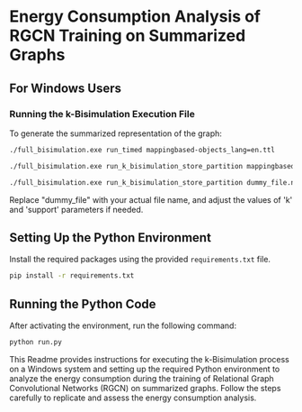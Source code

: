 # Energy Consumption Analysis of RGCN Training on Summarized Graphs

## For Windows Users

### Running the k-Bisimulation Execution File

To generate the summarized representation of the graph:

```bash
./full_bisimulation.exe run_timed mappingbased-objects_lang=en.ttl

./full_bisimulation.exe run_k_bisimulation_store_partition mappingbased-objects_lang=en.ttl --output=here.txt 

./full_bisimulation.exe run_k_bisimulation_store_partition dummy_file.nt --k=3 --output=output.txt --support=5
```
Replace "dummy_file" with your actual file name, and adjust the values of 'k' and 'support' parameters if needed.

## Setting Up the Python Environment

Install the required packages using the provided `requirements.txt` file.

```bash
pip install -r requirements.txt
```

## Running the Python Code

After activating the environment, run the following command:

```bash
python run.py
```

This Readme provides instructions for executing the k-Bisimulation process on a Windows system and setting up the required Python environment to analyze the energy consumption during the training of Relational Graph Convolutional Networks (RGCN) on summarized graphs. Follow the steps carefully to replicate and assess the energy consumption analysis.






